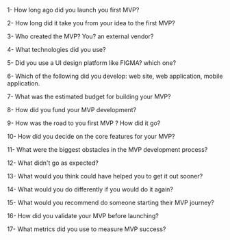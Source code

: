 
1- How long ago did you launch you first MVP?

2- How long did it take you from your idea to the first MVP?

3- Who created the MVP? You? an external vendor? 

4- What technologies did you use? 

5- Did you use a UI design platform like FIGMA? which one?

6- Which of the following did you develop: web site, web application, mobile application.

7- What was the estimated budget for building your MVP?

8- How did you fund your MVP development? 

9- How was the road to you first MVP ? How did it go?

10- How did you decide on the core features for your MVP?

11- What were the biggest obstacles in the MVP development process?

12- What didn't go as expected?

13- What would you think could have helped you to get it out sooner?

14- What would you do differently if you would do it again?

15- What would you recommend do someone starting their MVP journey?

16- How did you validate your MVP before launching?

17- What metrics did you use to measure MVP success?



